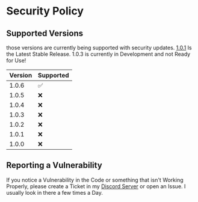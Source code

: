 # Security Policy

## Supported Versions

those versions are currently being supported with security updates.
[1.0.1](https://github.com/IQExotic/Exoticus/releases/tag/v1.0.1-rc) Is the Latest Stable Release. 1.0.3 is currently in Development and not Ready for Use!

| Version | Supported          |
| ------- | ------------------ |
| 1.0.6   | :white_check_mark: |
| 1.0.5   | :x:                |
| 1.0.4   | :x:                |
| 1.0.3   | :x:                |
| 1.0.2   | :x:                |
| 1.0.1   | :x:                |
| 1.0.0   | :x:                |

## Reporting a Vulnerability

If you notice a Vulnerability in the Code or something that isn't Working Properly, please create a Ticket in my [Discord Server](https://discord.gg/7kqsMgNURY) or open an Issue. I usually look in there a few times a Day.
